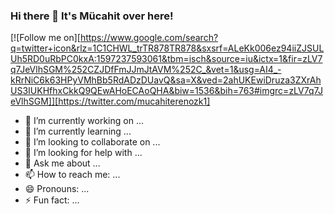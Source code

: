 ### Hi there 👋 It's Mücahit over here!

 <!-- [Follow me http://i.imgur.com/tXSoThF.png]https://twitter.com/mucahiterenozk1 --> 

[![Follow me on][https://www.google.com/search?q=twitter+icon&rlz=1C1CHWL_trTR878TR878&sxsrf=ALeKk006ez94iiZJSULUh5RD0uRbPC0kxA:1597237593061&tbm=isch&source=iu&ictx=1&fir=zLV7q7JeVlhSGM%252CZJDfFmJJmJtAVM%252C_&vet=1&usg=AI4_-kRrNiC6k63HPyVMhBb5RdADzDUavQ&sa=X&ved=2ahUKEwiDruza3ZXrAhUS3IUKHfhxCkkQ9QEwAHoECAoQHA&biw=1536&bih=763#imgrc=zLV7q7JeVlhSGM]][https://twitter.com/mucahiterenozk1]

<!--
**mucahiterenozkur/mucahiterenozkur** is a ✨ _special_ ✨ repository because its `README.md` (this file) appears on your GitHub profile.
-->


- 🔭 I’m currently working on ...
- 🌱 I’m currently learning ...
- 👯 I’m looking to collaborate on ...
- 🤔 I’m looking for help with ...
- 💬 Ask me about ...
- 📫 How to reach me: ...
- 😄 Pronouns: ...
- ⚡ Fun fact: ...
